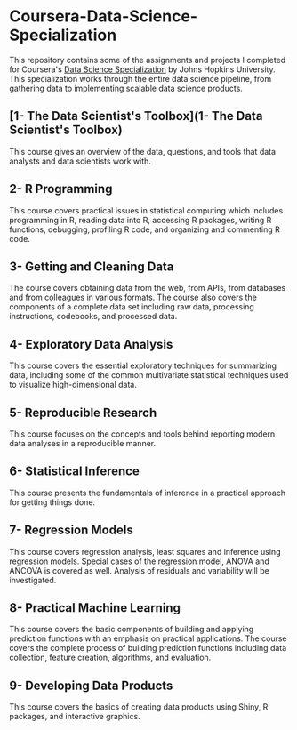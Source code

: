 # Coursera-Data-Science-Specialization
This repository contains some of the assignments and projects I completed for Coursera's [Data Science Specialization](https://www.coursera.org/specializations/jhu-data-science) by Johns Hopkins University. This specialization works through the entire data science pipeline, from gathering data to implementing scalable data science products.

## [1- The Data Scientist's Toolbox](1- The Data Scientist's Toolbox)
This course gives an overview of the data, questions, and tools that data analysts and data scientists work with. 

## 2- R Programming
This course covers practical issues in statistical computing which includes programming in R, reading data into R, accessing R packages, writing R functions, debugging, profiling R code, and organizing and commenting R code.

## 3- Getting and Cleaning Data
The course covers obtaining data from the web, from APIs, from databases and from colleagues in various formats. The course also covers the components of a complete data set including raw data, processing instructions, codebooks, and processed data. 

## 4- Exploratory Data Analysis 
This course covers the essential exploratory techniques for summarizing data, including some of the common multivariate statistical techniques used to visualize high-dimensional data.

## 5- Reproducible Research 
This course focuses on the concepts and tools behind reporting modern data analyses in a reproducible manner.

## 6- Statistical Inference 
This course presents the fundamentals of inference in a practical approach for getting things done. 

## 7- Regression Models
This course covers regression analysis, least squares and inference using regression models. Special cases of the regression model, ANOVA and ANCOVA is covered as well. Analysis of residuals and variability will be investigated.

## 8- Practical Machine Learning
This course covers the basic components of building and applying prediction functions with an emphasis on practical applications. The course covers the complete process of building prediction functions including data collection, feature creation, algorithms, and evaluation.

## 9- Developing Data Products 
This course covers the basics of creating data products using Shiny, R packages, and interactive graphics.
